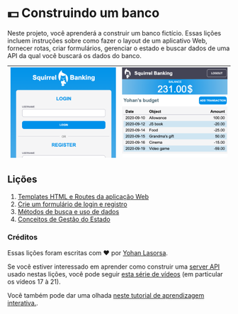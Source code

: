 # :dollar: Construindo um banco

Neste projeto, você aprenderá a construir um banco fictício. Essas lições incluem instruções sobre como fazer o layout de um aplicativo Web, fornecer rotas, criar formulários, gerenciar o estado e buscar dados de uma API da qual você buscará os dados do banco.

| ![Screen1](./images/screen1.png) | ![Screen2](./images/screen2.png) |
|--------------------------------|--------------------------------|

## Lições

1. [Templates HTML e Routes da aplicação Web](1-template-route/README.md)
2. [Crie um formulário de login e registro](2-forms/README.md)
3. [Métodos de busca e uso de dados](3-data/README.md)
4. [Conceitos de Gestão do Estado](4-state-management/README.md)

### Créditos

Essas lições foram escritas com :hearts: por [Yohan Lasorsa](https://twitter.com/sinedied).

Se você estiver interessado em aprender como construir uma [server API](/7-bank-project/api/README.md) usado nestas lições, você pode seguir [esta série de vídeos](https://aka.ms/NodeBeginner) (em particular os vídeos 17 à 21).

Você também pode dar uma olhada [neste tutorial de aprendizagem interativa.](https://aka.ms/learn/express-api). 

